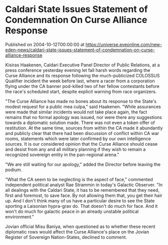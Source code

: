 # Caldari State Issues Statement of Condemnation On Curse Alliance Response
Published on 2004-10-12T00:00:00 at https://universe.eveonline.com/new-eden-news/caldari-state-issues-statement-of-condemnation-on-curse-alliance-response

Kisiras Haakenen, Caldari Executive Panel Director of Public Relations, at a press conference yesterday evening let fall harsh words regarding the Curse Alliance and its response following the much-publicized COLOSSUS Qualifier incident the week before last, where a racer from a corporation flying under the CA banner pod-killed two of her fellow contestants before the race's scheduled start, despite explicit warning from race organizers.   
  
"The Curse Alliance has made no bones about its response to the State's modest request for a public mea culpa," said Haakenen. "While assurances were made that similar incidents would not take place again, the fact remains that no formal apology was issued, nor were there any suggestions towards a diplomatic solution made. There was not even a token offer of restitution. At the same time, sources from within the CA made it abundantly and publicly clear that there had been discussion of conflict within CA war rooms, statements which were later confirmed by our own intelligence sources. It is our considered opinion that the Curse Alliance should cease and desist from any and all military planning if they wish to remain a recognized sovereign entity in the pan-regional arena."   
  
"We are still waiting for our apology," added the Director before leaving the podium.   
  
"What the CA seem to be neglecting is the aspect of face," commented independent political analyst Rae Strammin in today's Galactic Observer. "In all dealings with the Caldari State, it has to be remembered that they need, first and foremost, to save face. By not allowing them that, you get their hair up. And I don't think many of us have a particular desire to see the State sporting a Laisonian hypra-grav do. That doesn't do much for face. And it won't do much for galactic peace in an already unstable political environment."   
  
Jovian official Misu Baniya, when questioned as to whether these recent diplomatic rows would affect the Curse Alliance's place on the Jovian Register of Sovereign Nation-States, declined to comment.
